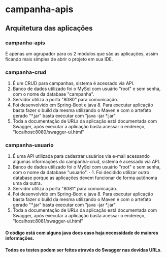 # campanha-apis
## Arquitetura das aplicações
### campanha-apis
É apenas um agrupador para os 2 módulos que são as aplicações, assim ficando mais simples de abrir o projeto em sua IDE.

### campanha-crud
1. É um CRUD para campanhas, sistema é acessado via API.
2. Banco de dados utilizado foi o MySql com usuário "root" e sem senha, com o nome da database "campanha".
3. Servidor utiliza a porta "8080" para comunicação.
4. Foi desenvolvido em Spring-Boot e java 8. Para executar aplicação basta fazer o build da mesma utilizando o Maven e com o artefato gerado "*.jar" basta executar com "java -jar *.jar".
5. Toda a documentação de URLs da aplicação está documentada com Swagger, após executar a aplicação basta acessar o endereço, "localhost:8080/swagger-ui.html"

### campanha-usuario
1. É uma API utilizada para cadastrar usuários via e-mail acessando algumas informações do campanha-crud, sistema é acessado via API.
2. Banco de dados utilizado foi o MySql com usuário "root" e sem senha, com o nome da database "usuario".
⋅⋅1. Foi decidido utilizar outro database porque as aplicações devem funcionar de forma autônoma uma da outra.
3. Servidor utiliza a porta "8081" para comunicação.
4. Foi desenvolvido em Spring-Boot e java 8. Para executar aplicação basta fazer o build da mesma utilizando o Maven e com o artefato gerado "*.jar" basta executar com "java -jar *.jar".
5. Toda a documentação de URLs da aplicação está documentada com Swagger, após executar a aplicação basta acessar o endereço, "localhost:8081/swagger-ui.html"

#### O código está com alguns java docs caso haja necessidade de maiores informações.
#### Todos os testes podem ser feitos através do Swagger nas devidas URLs.